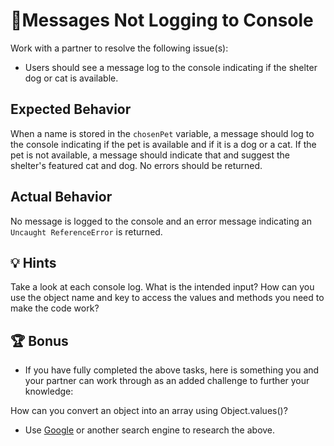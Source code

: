 # 🐞Messages Not Logging to Console 

Work with a partner to resolve the following issue(s):

* Users should see a message log to the console indicating if the shelter dog or cat is available.

## Expected Behavior

When a name is stored in the `chosenPet` variable, a message should log to the console indicating if the pet is available and if it is a dog or a cat. If the pet is not available, a message should indicate that and suggest the shelter's featured cat and dog. No errors should be returned. 

## Actual Behavior

No message is logged to the console and an error message indicating an `Uncaught ReferenceError` is returned. 

## 💡 Hints

Take a look at each console log. What is the intended input? How can you use the object name and key to access the values and methods you need to make the code work? 

## 🏆 Bonus

* If you have fully completed the above tasks, here is something you and your partner can work through as an added challenge to further your knowledge:

How can you convert an object into an array using Object.values()? 

* Use [Google](https://www.google.com) or another search engine to research the above.

